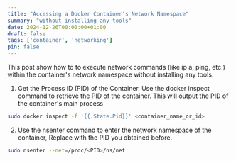 ```yaml
---
title: "Accessing a Docker Container's Network Namespace"
summary: "without installing any tools"
date: 2024-12-26T00:00:00+01:00
draft: false
tags: ['container', 'networking']
pin: false
---
```


This post show how to to execute network commands (like ip a, ping, etc.) within the container's network namespace without installing any tools.

1. Get the Process ID (PID) of the Container. Use the docker inspect command to retrieve the PID of the container. This will output the PID of the container's main process

```bash
sudo docker inspect -f '{{.State.Pid}}' <container_name_or_id>
```

2. Use the nsenter command to enter the network namespace of the container, Replace <PID> with the PID you obtained before.

```bash
sudo nsenter --net=/proc/<PID>/ns/net
```
